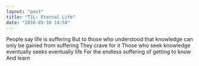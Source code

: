 ```yaml
---
layout: "post"
title: "TIL: Eternal Life"
date: "2016-03-10 14:58"
---
```


People say life is suffering
But to those who understood that knowledge can only be gained from suffering
They crave for it
Those who seek knowledge eventually seeks eventually life
For the endless suffering of getting to know
And learn
